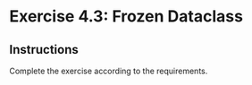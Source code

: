 # Exercise 4.3: Frozen Dataclass

## Instructions

Complete the exercise according to the requirements.
